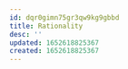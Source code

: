 ```yaml
---
id: dqr0gimn75gr3qw9kg9gbbd
title: Rationality
desc: ''
updated: 1652618825367
created: 1652618825367
---
```


